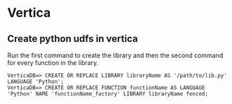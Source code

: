 # Vertica

## Create python udfs in vertica

Run the first command to create the library and then the second command for every function in the library. 


```
VerticaDB=> CREATE OR REPLACE LIBRARY libraryName AS '/path/to/lib.py' LANGUAGE 'Python';
VerticaDB=> CREATE OR REPLACE FUNCTION functionName AS LANGUAGE 'Python' NAME 'functionName_factory' LIBRARY libraryName fenced; 
```
